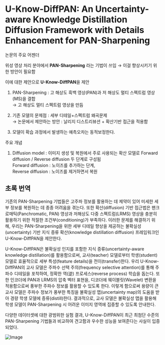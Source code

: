 # U-Know-DiffPAN: An Uncertainty-aware Knowledge Distillation Diffusion Framework with Details Enhancement for PAN-Sharpening

논문의 주요 어젠더

위성 영상 처리 분야에서 **PAN-Sharpening** 라는 기법이 쓰임 $\rightarrow$ 이걸 향상시키기 위한 방안이 필요함

이에 대한 제안으로 **U-Know-DiffPAN**을 제안

1) PAN-Sharpening : 고 해상도 흑백 영상(PAN)과 저 해상도 멀티 스펙트럼 영상(MS)을 결합 </br>$\rightarrow$ 고 해상도 멀티 스펙트럼 영상을 만듬

2) 기존 모델의 문제점 : 세부 디테일+스펙트럼 왜곡문제 </br>$\rightarrow$ 논문에서 제안하는 방안 : 날리지 디스트리뷰션 + 확산기반 접근을 적용함

3) 모델이 확습 과정에서 발생하는 예측오차는 동적보정한다.


주요 개념

1) Diffusion model : 이미지 생성 및 복원에서 주로 사용되는 확산 모델로 Forward diffusion / Reverse diffusion 두 단계로 구성됨</br>
Forward diffusion : 노이즈를 추가하는 단계, </br>
Reverse diffusion : 노이즈를 제거하면서 복원</br>



## 초록 번역

기존의 PAN-Sharpening 기법들은 고주파 정보를 활용하는 데 제약이 있어 미세한 세부 정보를 복원하는 데 종종 어려움을 겪는다. 또한 확산(diffusion) 기반 접근법은 팬크로매틱(Panchromatic, PAN) 영상과 저해상도 다중 스펙트럼(LRMS) 영상을 충분히 활용하기 위한 적절한 조건부(conditioning)가 부족하다. 이러한 문제를 해결하기 위해, 우리는 PAN-Sharpening을 위한 세부 디테일 향상을 제공하는 불확실성(uncertainty) 기반 지식 증류 확산(knowledge distillation diffusion) 프레임워크인 U-Know-DiffPAN을 제안한다.

U-Know-DiffPAN은 불확실성 인지를 포함한 지식 증류(uncertainty-aware knowledge distillation)를 활용함으로써, 교사(teacher) 모델로부터 학생(student) 모델로 효율적으로 세부 특성(feature details)을 전이(transfer)한다. 우리 U-Know-DiffPAN의 교사 모델은 주파수 선택 주의(frequency selective attention)를 통해 주파수 디테일을 포착하여, 정확한 역(逆) 프로세스(reverse process) 학습을 돕는다. 또한 인코더에 PAN과 LRMS의 압축 벡터 표현을, 디코더에 웨이블릿(Wavelet) 변환을 적용함으로써 풍부한 주파수 정보를 활용할 수 있도록 한다. 이렇게 함으로써 용량이 큰 교사 모델은 주파수 정보가 풍부한 특징을 불확실성 맵(uncertainty map)의 도움을 받아 경량 학생 모델에 증류(distill)한다. 결과적으로, 교사 모델은 불확실성 맵을 활용해 학생 모델이 PAN-Sharpening 시 어려운 이미지 영역에 집중할 수 있도록 안내한다.

다양한 데이터셋에 대한 광범위한 실험 결과, U-Know-DiffPAN이 최근 최첨단 수준의 PAN-Sharpening 기법들과 비교하여 견고함과 우수한 성능을 보여준다는 사실이 입증되었다.

![Image](https://i.imgur.com/aIwfCLL.png)